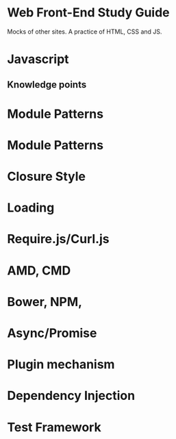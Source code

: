 Web Front-End Study Guide
===================

Mocks of other sites. A practice of HTML, CSS and JS.


Javascript
===========

Knowledge points
----------------

 # Module Patterns
  # Module Patterns
  # Closure Style
 # Loading
  # Require.js/Curl.js
  # AMD, CMD
  # Bower, NPM,
 # Async/Promise
 # Plugin mechanism
 # Dependency Injection
 # Test Framework


